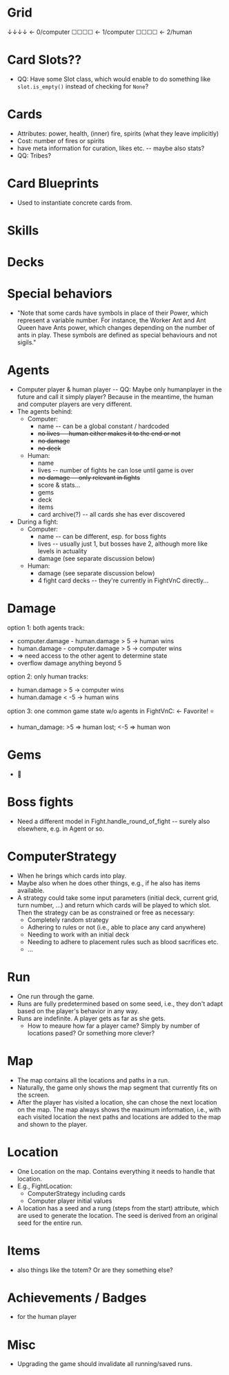 # Grid
↓↓↓↓  <- 0/computer
☐☐☐☐  <- 1/computer
☐☐☐☐  <- 2/human

# Card Slots??
- QQ: Have some Slot class, which would enable to do something like `slot.is_empty()`
  instead of checking for `None`?

# Cards
- Attributes: power, health, (inner) fire, spirits (what they leave implicitly)
- Cost: number of fires or spirits
- have meta information for curation, likes etc. -- maybe also stats?
- QQ: Tribes?

# Card Blueprints
- Used to instantiate concrete cards from.

# Skills

# Decks

# Special behaviors
- "Note that some cards have symbols in place of their Power, which represent a variable
  number. For instance, the Worker Ant and Ant Queen have Ants power, which changes
  depending on the number of ants in play. These symbols are defined as special
  behaviours and not sigils."

# Agents
- Computer player &  human player -- QQ: Maybe only humanplayer in the future and call
  it simply player? Because in the meantime, the human and computer players are very
  different.
- The agents behind:
  - Computer: 
    - name -- can be a global constant / hardcoded
    - ~~no lives -- human either makes it to the end or not~~
    - ~~no damage~~
    - ~~no deck~~
  - Human:
    - name
    - lives -- number of fights he can lose until game is over
    - ~~no damage -- only relevant in fights~~
    - score & stats...
    - gems
    - deck
    - items
    - card archive(?) -- all cards she has ever discovered
- During a fight:
  - Computer:
    - name -- can be different, esp. for boss fights
    - lives -- usually just 1, but bosses have 2, although more like levels in actuality
    - damage (see separate discussion below)
  - Human:
    - damage (see separate discussion below)
    - 4 fight card decks -- they're currently in FightVnC directly...

# Damage
option 1: both agents track:
- computer.damage - human.damage > 5 -> human wins
- human.damage - computer.damage > 5 -> computer wins
- => need access to the other agent to determine state
- overflow damage anything beyond 5

option 2: only human tracks: 
- human.damage > 5 -> computer wins
- human.damage < -5 -> human wins

option 3: one common game state w/o agents in FightVnC: <- Favorite! ⭐
- human_damage: >5 => human lost; <-5 => human won

# Gems
- 💎

# Boss fights
- Need a different model in Fight.handle_round_of_fight -- surely also elsewhere, e.g.
  in Agent or so.

# ComputerStrategy
- When he brings which cards into play.
- Maybe also when he does other things, e.g., if he also has items available.
- A strategy could take some input parameters (initial deck, current grid, turn number,
  ...) and return which cards will be played to which slot. Then the strategy can be as
  constrained or free as necessary:
  - Completely random strategy
  - Adhering to rules or not (i.e., able to place any card anywhere)
  - Needing to work with an initial deck
  - Needing to adhere to placement rules such as blood sacrifices etc.
  - ...

# Run
- One run through the game.
- Runs are fully predetermined based on some seed, i.e., they don't adapt based on the
  player's behavior in any way.
- Runs are indefinite. A player gets as far as she gets.
  - How to meaure how far a player came? Simply by number of locations pased? Or
    something more clever?

# Map
- The map contains all the locations and paths in a run.
- Naturally, the game only shows the map segment that currently fits on the screen. 
- After the player has visited a location, she can chose the next location on the map.
  The map always shows the maximum information, i.e., with each visited location the
  next paths and locations are added to the map and shown to the player.

# Location
- One Location on the map. Contains everything it needs to handle that location.
- E.g., FightLocation:
  - ComputerStrategy including cards
  - Computer player initial values
- A location has a seed and a rung (steps from the start) attribute, which are used
  to generate the location. The seed is derived from an original seed for the entire
  run.

# Items
- also things like the totem? Or are they something else?

# Achievements / Badges
- for the human player

# Misc
- Upgrading the game should invalidate all running/saved runs.